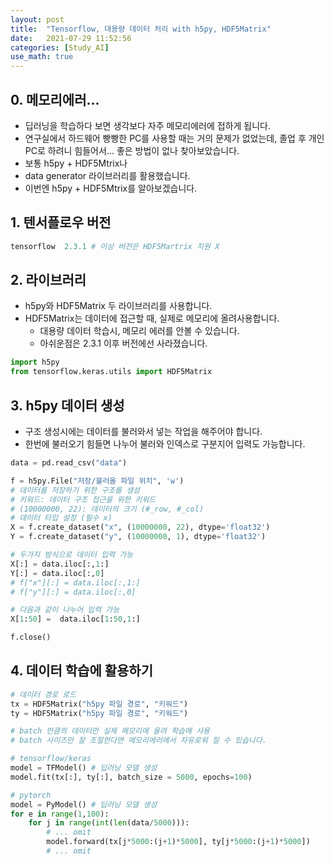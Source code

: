 ```yaml
---
layout: post
title:  "Tensorflow, 대용량 데이터 처리 with h5py, HDF5Matrix"
date:   2021-07-29 11:52:56
categories: [Study_AI]
use_math: true
---
```


## 0. 메모리에러...
 * 딥러닝을 학습하다 보면 생각보다 자주 메모리에러에 접하게 됩니다.
 * 연구실에서 하드웨어 빵빵한 PC를 사용할 때는 거의 문제가 없었는데, 졸업 후 개인 PC로 하려니 힘들어서... 좋은 방법이 없나 찾아보았습니다.
 * 보통 h5py + HDF5Mtrix나
 * data generator 라이브러리를 활용했습니다.
 * 이번엔 h5py + HDF5Mtrix를 알아보겠습니다.

## 1. 텐서플로우 버전

```python
tensorflow  2.3.1 # 이상 버전은 HDF5Martrix 지원 X
```

## 2. 라이브러리
 * h5py와 HDF5Matrix 두 라이브러리를 사용합니다.
 * HDF5Matrix는 데이터에 접근할 때, 실제로 메모리에 올려사용합니다.
    * 대용량 데이터 학습시, 메모리 에러를 안볼 수 있습니다.
    * 아쉬운점은 2.3.1 이후 버전에선 사라졌습니다.

```python
import h5py
from tensorflow.keras.utils import HDF5Matrix
```

## 3. h5py 데이터 생성
 * 구조 생성시에는 데이터를 불러와서 넣는 작업을 해주어야 합니다.
 * 한번에 불러오기 힘들면 나누어 불러와 인덱스로 구분지어 입력도 가능합니다.

```python
data = pd.read_csv("data")

f = h5py.File("저장/불러올 파일 위치", 'w')
# 데이터를 저장하기 위한 구조를 생성
# 키워드: 데이터 구조 접근을 위한 키워드
# (10000000, 22): 데이터의 크기 (#_row, #_col)
# 데이터 타입 설정 (필수 x)
X = f.create_dataset("x", (10000000, 22), dtype='float32')
Y = f.create_dataset("y", (10000000, 1), dtype='float32')

# 두가지 방식으로 데이터 입력 가능
X[:] = data.iloc[:,1:]
Y[:] = data.iloc[:,0]
# f["x"][:] = data.iloc[:,1:]
# f["y"][:] = data.iloc[:,0]

# 다음과 같이 나누어 입력 가능
X[1:50] =  data.iloc[1:50,1:]

f.close()
```

## 4. 데이터 학습에 활용하기

```python
# 데이터 경로 로드
tx = HDF5Matrix("h5py 파일 경로", "키워드")
ty = HDF5Matrix("h5py 파일 경로", "키워드")

# batch 만큼의 데이터만 실제 메모리에 올려 학습에 사용
# batch 사이즈만 잘 조절한다면 메모리에러에서 자유로워 질 수 있습니다.

# tensorflow/keras
model = TFModel() # 딥러닝 모델 생성
model.fit(tx[:], ty[:], batch_size = 5000, epochs=100)

# pytorch
model = PyModel() # 딥러닝 모델 생성
for e in range(1,100):
    for j in range(int(len(data/5000))):
        # ... omit
        model.forward(tx[j*5000:(j+1)*5000], ty[j*5000:(j+1)*5000])
        # ... omit
```

